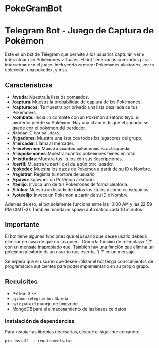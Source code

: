 # PokeGramBot
# Telegram Bot - Juego de Captura de Pokémon

Este es un bot de Telegram que permite a los usuarios capturar, ver e interactuar con Pokémones virtuales. El bot tiene varios comandos para interactuar con el juego, incluyendo capturar Pokémones aleatorios, ver tu colección, una pokedex, y más.

## Características

- **/ayuda**: Muestra la lista de comandos.
- **/captura**: Muestra la probabilidad de captura de los Pokémones..
- **/capturados**: Te muestra por privado una lista detallada de tus Pokémones.
- **/combate**: Inicia un combate con un Pokémon aleatorio tuyo. El perdedor pierde su Pokémon. Hay una chance de que el ganador se quede con el pokémon del perdedor.
- **/iniciar**: El bot saludará.
- **/jugadores**: Muestra una lista con todos los jugadores del grupo.
- **/mercader**: Llama al mercader.
- **/micoleccion**: Muestra cuantos pokemones vas atrapando.
- **/mispokemones**: Muestra cuantos pokemones tienes en total.
- **/mistitutlos**: Muestra tus títulos con sus descripciones.
- **/perfil**: Muestra tu perfil o el de algún otro jugador.
- **/pokedex**: Muestra los datos de Pokémon a partir de su ID o Nombre.
- **/registrar**: Registra tu nombre de usuario.
- **/spawn**: Spawnea un Pokémon aleatorio.
- **/teelijo**: Invoca uno de tus Pokémones de forma aleatoria.
- **/titulos**: Muestra un listado de todos los títulos y cómo conseguirlos.
- **/yoteelijo**: Invoca un Pokémon a partir de su ID o Nombre.

Además de eso, el bot solamente funciona entre las 10:00 AM y las 22:59 PM (GMT-3). También manda un spawn automático cada 10 minutos.

## Importante
El bot tiene algunas funciones que el usuario que desee usarlo debería eliminar en caso de que no las quiera. Como la función de reemplazar '(?' con un mensaje inapropiado que. También hay una función que elimina un pokémon aleatorio de un usuario que escriba '( ?' en un mensaje.

Se espera que el usuario que desee utilizar el bot tenga conocimientos de programación suficientes para poder implementarlo en su propio grupo.
## Requisitos

- Python 3.8+
- `python-telegram-bot` libreria
- `pytz` para el manejo de timezone
- MongoDB para el almacenamiento de las bases de datos

### Instalación de dependencias

Para instalar las librerias necesarias, ejecute el siguiente comando:

```bash
pip install -r requirements.txt
